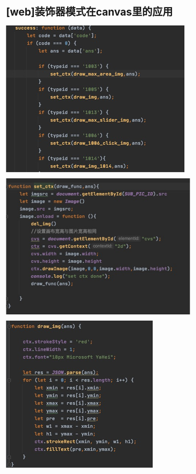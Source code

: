 # [web]装饰器模式在canvas里的应用
![](_v_images/20220221181054219_1470266552.png)

![](_v_images/20220221181100943_1823097082.png)


![](_v_images/20220221181107838_495981778.png)